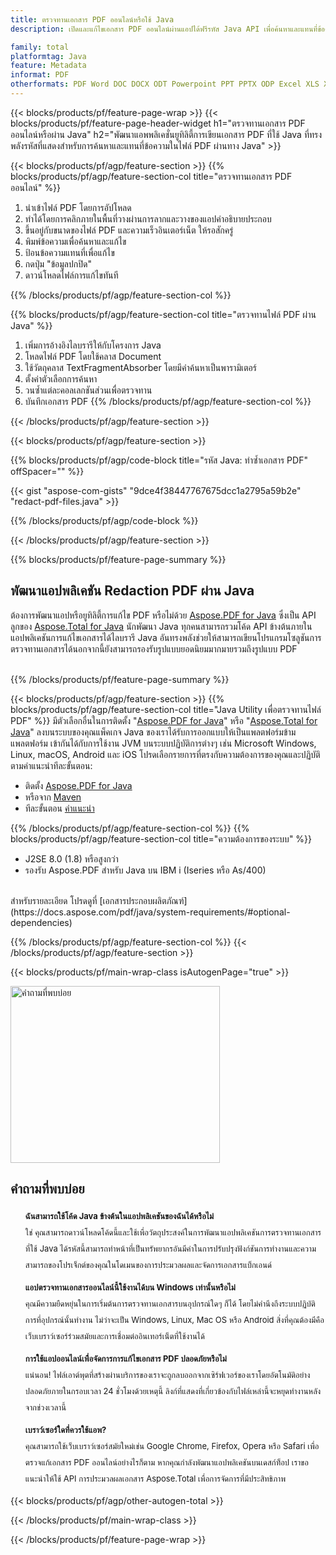 ```yaml
---
title: ตรวจทานเอกสาร PDF ออนไลน์หรือใช้ Java
description: เปิดและแก้ไขเอกสาร PDF ออนไลน์ผ่านแอปได้ฟรีรหัส Java API เพื่อค้นหาและแทนที่ข้อความ PDF

family: total
platformtag: Java
feature: Metadata
informat: PDF
otherformats: PDF Word DOC DOCX ODT Powerpoint PPT PPTX ODP Excel XLS XLSX ODS
---
```

{{< blocks/products/pf/feature-page-wrap >}}
{{< blocks/products/pf/feature-page-header-widget h1="ตรวจทานเอกสาร PDF ออนไลน์หรือผ่าน Java" h2="พัฒนาแอพพลิเคชั่นยูทิลิตี้การเขียนเอกสาร PDF ที่ใช้ Java ที่ทรงพลังรหัสที่แสดงสำหรับการค้นหาและแทนที่ข้อความในไฟล์ PDF ผ่านทาง Java" >}}

{{< blocks/products/pf/agp/feature-section >}}
{{% blocks/products/pf/agp/feature-section-col title="ตรวจทานเอกสาร PDF ออนไลน์" %}}

1. นำเข้าไฟล์ PDF โดยการอัปโหลด
1. ทำได้โดยการคลิกภายในพื้นที่วางผ่านการลากและวางของแอปคำอธิบายประกอบ
1. ขึ้นอยู่กับขนาดของไฟล์ PDF และความเร็วอินเตอร์เน็ต ให้รอสักครู่
1. พิมพ์ข้อความเพื่อค้นหาและแก้ไข
1. ป้อนข้อความแทนที่เพื่อแก้ไข
1. กดปุ่ม "ข้อมูลปกปิด"
1. ดาวน์โหลดไฟล์การแก้ไขทันที

{{% /blocks/products/pf/agp/feature-section-col %}}

{{% blocks/products/pf/agp/feature-section-col title="ตรวจทานไฟล์ PDF ผ่าน Java" %}}

1. เพิ่มการอ้างอิงไลบรารีให้กับโครงการ Java
1. โหลดไฟล์ PDF โดยใช้คลาส Document
1. ใช้วัตถุคลาส TextFragmentAbsorber โดยมีคำค้นหาเป็นพารามิเตอร์
1. ตั้งค่าตัวเลือกการค้นหา
1. วนซ้ำแต่ละคอลเลกชันส่วนเพื่อตรวจทาน
1. บันทึกเอกสาร PDF
{{% /blocks/products/pf/agp/feature-section-col %}}

{{< /blocks/products/pf/agp/feature-section >}}

{{< blocks/products/pf/agp/feature-section >}}

{{% blocks/products/pf/agp/code-block title="รหัส Java: ทำซ้ำเอกสาร PDF" offSpacer="" %}}

{{< gist "aspose-com-gists" "9dce4f38447767675dcc1a2795a59b2e" "redact-pdf-files.java" >}}

{{% /blocks/products/pf/agp/code-block %}}

{{< /blocks/products/pf/agp/feature-section >}}

{{% blocks/products/pf/feature-page-summary %}}

<h2>พัฒนาแอปพลิเคชัน Redaction PDF ผ่าน Java</h2>

ต้องการพัฒนาแอปหรือยูทิลิตี้การแก้ไข PDF หรือไม่ด้วย [Aspose.PDF for Java](https://products.aspose.com/pdf/th/java/) ซึ่งเป็น API ลูกของ [Aspose.Total for Java](https://products.aspose.com/total/th/java/) นักพัฒนา Java ทุกคนสามารถรวมโค้ด API ข้างต้นภายในแอปพลิเคชันการแก้ไขเอกสารได้ไลบรารี Java อันทรงพลังช่วยให้สามารถเขียนโปรแกรมโซลูชันการตรวจทานเอกสารได้นอกจากนี้ยังสามารถรองรับรูปแบบยอดนิยมมากมายรวมถึงรูปแบบ PDF<br /><br />

{{% /blocks/products/pf/feature-page-summary %}}

{{< blocks/products/pf/agp/feature-section >}}
{{% blocks/products/pf/agp/feature-section-col title="Java Utility เพื่อตรวจทานไฟล์ PDF" %}}
มีตัวเลือกอื่นในการติดตั้ง "[Aspose.PDF for Java](https://products.aspose.com/pdf/th/java/)" หรือ "[Aspose.Total for Java](https://products.aspose.com/total/th/java/)" ลงบนระบบของคุณแพ็คเกจ Java ของเราได้รับการออกแบบให้เป็นแพลตฟอร์มข้ามแพลตฟอร์ม เข้ากันได้กับการใช้งาน JVM บนระบบปฏิบัติการต่างๆ เช่น Microsoft Windows, Linux, macOS, Android และ iOS โปรดเลือกรายการที่ตรงกับความต้องการของคุณและปฏิบัติตามคำแนะนำทีละขั้นตอน:<br />

- ติดตั้ง [Aspose.PDF for Java](https://docs.aspose.com/pdf/java/installation/)
- หรือจาก [Maven](https://releases.aspose.com/java/repo/com/aspose/aspose-pdf/)
- ทีละขั้นตอน [คำแนะนำ](https://docs.aspose.com/pdf/java/installation/#install-aspose-pdf-for-java-from-maven-repository)

{{% /blocks/products/pf/agp/feature-section-col %}}
{{% blocks/products/pf/agp/feature-section-col title="ความต้องการของระบบ" %}}

- J2SE 8.0 (1.8) หรือสูงกว่า
- รองรับ Aspose.PDF สำหรับ Java บน IBM i (Iseries หรือ As/400)

<br />
สำหรับรายละเอียด โปรดดูที่ [เอกสารประกอบผลิตภัณฑ์](https://docs.aspose.com/pdf/java/system-requirements/#optional-dependencies)

{{% /blocks/products/pf/agp/feature-section-col %}}
{{< /blocks/products/pf/agp/feature-section >}}

{{< blocks/products/pf/main-wrap-class isAutogenPage="true" >}}

<style>.howtolist li{margin-right: 0!important;line-height: 26px;position: relative;margin-bottom: 10px;font-size: 13px;list-style-type: none;}</style>
<div class="col-md-12 tl bg-gray-dark howtolist section">
  <a class="anchor" name="faqpage"></a>
  <div class="container tl dflex" itemscope="" itemtype="https://schema.org/FAQPage">
      <div class="col-md-4 howtosectiongfx">
          <img class="social-panel-hide-on-mobile" src="https://www.groupdocs.cloud/templates/brand/images/groupdocs/conversion/groupdocs_conversion-brand.png" alt="คำถามที่พบบ่อย" width="335" height="283">
      </div>
      <div class="howtosection col-md-8">
          <div>
              <h2>คำถามที่พบบ่อย</h2>
              <ul>
                  <li itemscope="" itemprop="mainEntity" itemtype="https://schema.org/Question">
                      <div>
                          <span itemprop="name"><b>ฉันสามารถใช้โค้ด Java ข้างต้นในแอปพลิเคชันของฉันได้หรือไม่</b></span>
                      </div>
                      <div itemscope="" itemprop="acceptedAnswer" itemtype="https://schema.org/Answer">
                          <span itemprop="text">ใช่ คุณสามารถดาวน์โหลดโค้ดนี้และใช้เพื่อวัตถุประสงค์ในการพัฒนาแอปพลิเคชันการตรวจทานเอกสารที่ใช้ Java ได้รหัสนี้สามารถทำหน้าที่เป็นทรัพยากรอันมีค่าในการปรับปรุงฟังก์ชันการทำงานและความสามารถของโปรเจ็กต์ของคุณในโดเมนของการประมวลผลและจัดการเอกสารแบ็กเอนด์</span>
                      </div>
                  </li>
                  <li itemscope="" itemprop="mainEntity" itemtype="https://schema.org/Question">
                      <div>
                          <span itemprop="name"><b>แอปตรวจทานเอกสารออนไลน์นี้ใช้งานได้บน Windows เท่านั้นหรือไม่</b></span>
                      </div>
                      <div itemscope="" itemprop="acceptedAnswer" itemtype="https://schema.org/Answer">
                          <span itemprop="text">คุณมีความยืดหยุ่นในการเริ่มต้นการตรวจทานเอกสารบนอุปกรณ์ใดๆ ก็ได้ โดยไม่คำนึงถึงระบบปฏิบัติการที่อุปกรณ์นั้นทำงาน ไม่ว่าจะเป็น Windows, Linux, Mac OS หรือ Android สิ่งที่คุณต้องมีคือเว็บเบราว์เซอร์ร่วมสมัยและการเชื่อมต่ออินเทอร์เน็ตที่ใช้งานได้</span>
                      </div>
                  </li>
                  <li itemscope="" itemprop="mainEntity" itemtype="https://schema.org/Question">
                      <div>
                          <span itemprop="name"><b>การใช้แอปออนไลน์เพื่อจัดการการแก้ไขเอกสาร PDF ปลอดภัยหรือไม่</b></span>
                      </div>
                      <div itemscope="" itemprop="acceptedAnswer" itemtype="https://schema.org/Answer">
                          <span itemprop="text">แน่นอน! ไฟล์เอาต์พุตที่สร้างผ่านบริการของเราจะถูกลบออกจากเซิร์ฟเวอร์ของเราโดยอัตโนมัติอย่างปลอดภัยภายในกรอบเวลา 24 ชั่วโมงด้วยเหตุนี้ ลิงก์ที่แสดงที่เกี่ยวข้องกับไฟล์เหล่านี้จะหยุดทำงานหลังจากช่วงเวลานี้</span>
                      </div>
                  </li>                 
                  <li itemscope="" itemprop="mainEntity" itemtype="https://schema.org/Question">
                      <div>
                          <span itemprop="name"><b>เบราว์เซอร์ใดที่ควรใช้แอพ?</b></span>
                      </div>
                      <div itemscope="" itemprop="acceptedAnswer" itemtype="https://schema.org/Answer">
                          <span itemprop="text">คุณสามารถใช้เว็บเบราว์เซอร์สมัยใหม่เช่น Google Chrome, Firefox, Opera หรือ Safari เพื่อตรวจแก้เอกสาร PDF ออนไลน์อย่างไรก็ตาม หากคุณกำลังพัฒนาแอปพลิเคชันบนเดสก์ท็อป เราขอแนะนำให้ใช้ API การประมวลผลเอกสาร Aspose.Total เพื่อการจัดการที่มีประสิทธิภาพ</span>
                      </div>
                  </li>
              </ul>
          </div>
      </div>
  </div>

{{< blocks/products/pf/agp/other-autogen-total >}}

{{< /blocks/products/pf/main-wrap-class >}}

{{< /blocks/products/pf/feature-page-wrap >}}